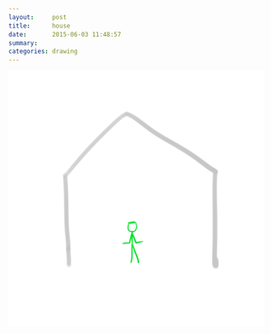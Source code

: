 ```yaml
---
layout:     post
title:      house
date:       2015-06-03 11:48:57
summary:    
categories: drawing
---
```

![house](/images/_diary/house.png "Im Spiegel ist Sonntag, im Traum wird geschlafen, der Mund redet wahr.")